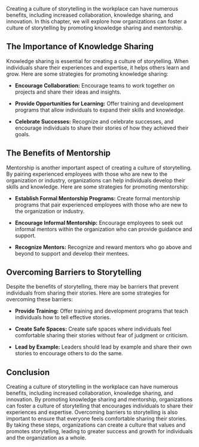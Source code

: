 
Creating a culture of storytelling in the workplace can have numerous benefits, including increased collaboration, knowledge sharing, and innovation. In this chapter, we will explore how organizations can foster a culture of storytelling by promoting knowledge sharing and mentorship.

The Importance of Knowledge Sharing
-----------------------------------

Knowledge sharing is essential for creating a culture of storytelling. When individuals share their experiences and expertise, it helps others learn and grow. Here are some strategies for promoting knowledge sharing:

* **Encourage Collaboration:** Encourage teams to work together on projects and share their ideas and insights.

* **Provide Opportunities for Learning:** Offer training and development programs that allow individuals to expand their skills and knowledge.

* **Celebrate Successes:** Recognize and celebrate successes, and encourage individuals to share their stories of how they achieved their goals.

The Benefits of Mentorship
--------------------------

Mentorship is another important aspect of creating a culture of storytelling. By pairing experienced employees with those who are new to the organization or industry, organizations can help individuals develop their skills and knowledge. Here are some strategies for promoting mentorship:

* **Establish Formal Mentorship Programs:** Create formal mentorship programs that pair experienced employees with those who are new to the organization or industry.

* **Encourage Informal Mentorship:** Encourage employees to seek out informal mentors within the organization who can provide guidance and support.

* **Recognize Mentors:** Recognize and reward mentors who go above and beyond to support and develop their mentees.

Overcoming Barriers to Storytelling
-----------------------------------

Despite the benefits of storytelling, there may be barriers that prevent individuals from sharing their stories. Here are some strategies for overcoming these barriers:

* **Provide Training:** Offer training and development programs that teach individuals how to tell effective stories.

* **Create Safe Spaces:** Create safe spaces where individuals feel comfortable sharing their stories without fear of judgment or criticism.

* **Lead by Example:** Leaders should lead by example and share their own stories to encourage others to do the same.

Conclusion
----------

Creating a culture of storytelling in the workplace can have numerous benefits, including increased collaboration, knowledge sharing, and innovation. By promoting knowledge sharing and mentorship, organizations can foster a culture of storytelling that encourages individuals to share their experiences and expertise. Overcoming barriers to storytelling is also important to ensure that everyone feels comfortable sharing their stories. By taking these steps, organizations can create a culture that values and promotes storytelling, leading to greater success and growth for individuals and the organization as a whole.

